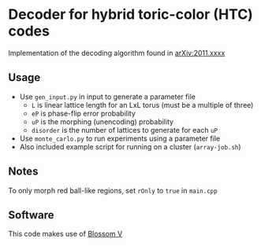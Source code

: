 # Decoder for hybrid toric-color (HTC) codes

Implementation of the decoding algorithm found in [arXiv:2011.xxxx](https://arxiv.org)

## Usage

- Use `gen_input.py` in input to generate a parameter file
  - `L` is linear lattice length for an LxL torus (must be a multiple of three)
  - `eP` is phase-flip error probability
  - `uP` is the morphing (unencoding) probability
  - `disorder` is the number of lattices to generate for each `uP`
- Use `monte_carlo.py` to run experiments using a parameter file
- Also included example script for running on a cluster (`array-job.sh`)

## Notes

To only morph red ball-like regions, set `rOnly` to `true` in `main.cpp`

## Software

This code makes use of [Blossom V](http://pub.ist.ac.at/~vnk/software.html)
